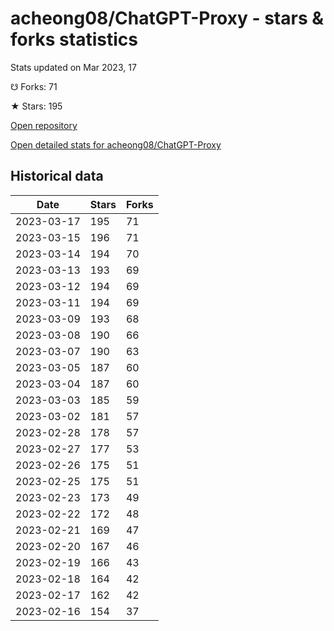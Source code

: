 # acheong08/ChatGPT-Proxy - stars & forks statistics

Stats updated on Mar 2023, 17

☋ Forks: 71

★ Stars: 195

[Open repository](https://github.com/acheong08/ChatGPT-Proxy)

[Open detailed stats for acheong08/ChatGPT-Proxy](https://reviewgithub.com/rep/acheong08/ChatGPT-Proxy)

## Historical data
| Date | Stars | Forks |
|------|-------|-------|
| 2023-03-17 | 195 | 71 | 
| 2023-03-15 | 196 | 71 | 
| 2023-03-14 | 194 | 70 | 
| 2023-03-13 | 193 | 69 | 
| 2023-03-12 | 194 | 69 | 
| 2023-03-11 | 194 | 69 | 
| 2023-03-09 | 193 | 68 | 
| 2023-03-08 | 190 | 66 | 
| 2023-03-07 | 190 | 63 | 
| 2023-03-05 | 187 | 60 | 
| 2023-03-04 | 187 | 60 | 
| 2023-03-03 | 185 | 59 | 
| 2023-03-02 | 181 | 57 | 
| 2023-02-28 | 178 | 57 | 
| 2023-02-27 | 177 | 53 | 
| 2023-02-26 | 175 | 51 | 
| 2023-02-25 | 175 | 51 | 
| 2023-02-23 | 173 | 49 | 
| 2023-02-22 | 172 | 48 | 
| 2023-02-21 | 169 | 47 | 
| 2023-02-20 | 167 | 46 | 
| 2023-02-19 | 166 | 43 | 
| 2023-02-18 | 164 | 42 | 
| 2023-02-17 | 162 | 42 | 
| 2023-02-16 | 154 | 37 | 

